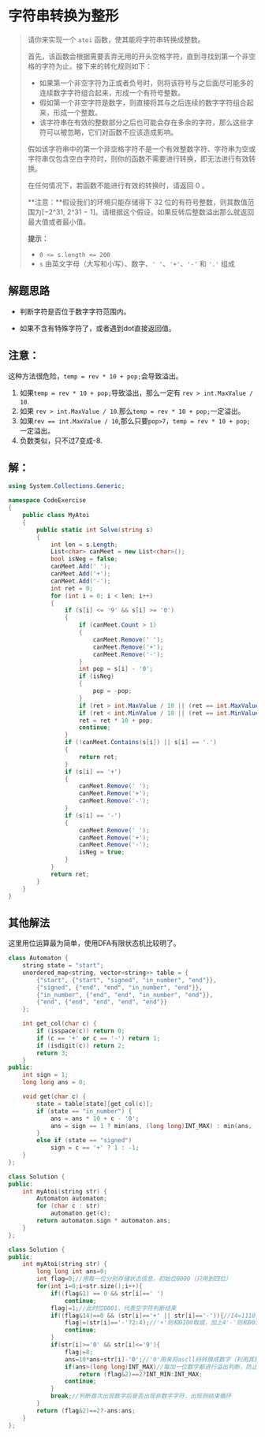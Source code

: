 # 字符串转换为整形

> 请你来实现一个 `atoi` 函数，使其能将字符串转换成整数。
>
> 首先，该函数会根据需要丢弃无用的开头空格字符，直到寻找到第一个非空格的字符为止。接下来的转化规则如下：
>
> - 如果第一个非空字符为正或者负号时，则将该符号与之后面尽可能多的连续数字字符组合起来，形成一个有符号整数。
> - 假如第一个非空字符是数字，则直接将其与之后连续的数字字符组合起来，形成一个整数。
> - 该字符串在有效的整数部分之后也可能会存在多余的字符，那么这些字符可以被忽略，它们对函数不应该造成影响。
>
> 假如该字符串中的第一个非空格字符不是一个有效整数字符、字符串为空或字符串仅包含空白字符时，则你的函数不需要进行转换，即无法进行有效转换。
>
> 在任何情况下，若函数不能进行有效的转换时，请返回 0 。
>
> **注意：**假设我们的环境只能存储得下 32 位的有符号整数，则其数值范围为[−2^31, 2^31 − 1]。请根据这个假设，如果反转后整数溢出那么就返回 最大值或者最小值。
>
> **提示：**
>
> * `0 <= s.length <= 200`
> * `s` 由英文字母（大写和小写）、数字、`' '`、`'+'`、`'-'` 和 `'.'` 组成

## 解题思路
- 判断字符是否位于数字字符范围内。

- 如果不含有特殊字符了，或者遇到dot直接返回值。

  

## 注意：

这种方法很危险，`temp = rev * 10 + pop;`会导致溢出。

1. 如果`temp = rev * 10 + pop;`导致溢出，那么一定有 `rev > int.MaxValue / 10`.
2. 如果 `rev > int.MaxValue / 10`.那么`temp = rev * 10 + pop;`一定溢出。
3. 如果`rev == int.MaxValue / 10`,那么只要`pop>7`，`temp = rev * 10 + pop;`一定溢出。
4. 负数类似，只不过7变成-8.


## 解：

```c#
using System.Collections.Generic;

namespace CodeExercise
{
    public class MyAtoi
    {
        public static int Solve(string s)
        {
            int len = s.Length;
            List<char> canMeet = new List<char>();
            bool isNeg = false;
            canMeet.Add(' ');
            canMeet.Add('+');
            canMeet.Add('-');
            int ret = 0;
            for (int i = 0; i < len; i++)
            {
                if (s[i] <= '9' && s[i] >= '0')
                {
                    if (canMeet.Count > 1)
                    {
                        canMeet.Remove(' ');
                        canMeet.Remove('+');
                        canMeet.Remove('-');
                    }
                    int pop = s[i] - '0';
                    if (isNeg)
                    {
                        pop = -pop;
                    }
                    if (ret > int.MaxValue / 10 || (ret == int.MaxValue / 10 && pop > 7)) return int.MaxValue;
                    if (ret < int.MinValue / 10 || (ret == int.MinValue / 10 && pop < -8)) return int.MinValue;
                    ret = ret * 10 + pop;
                    continue;
                }
                if (!canMeet.Contains(s[i]) || s[i] == '.')
                {
                    return ret;
                }
                if (s[i] == '+')
                {
                    canMeet.Remove(' ');
                    canMeet.Remove('+');
                    canMeet.Remove('-');
                }
                if (s[i] == '-')
                {
                    canMeet.Remove(' ');
                    canMeet.Remove('+');
                    canMeet.Remove('-');
                    isNeg = true;
                }
            }
            return ret;
        }
    }
}


```

## 其他解法

这里用位运算最为简单，使用DFA有限状态机比较明了。

```c++
class Automaton {
    string state = "start";
    unordered_map<string, vector<string>> table = {
        {"start", {"start", "signed", "in_number", "end"}},
        {"signed", {"end", "end", "in_number", "end"}},
        {"in_number", {"end", "end", "in_number", "end"}},
        {"end", {"end", "end", "end", "end"}}
    };

    int get_col(char c) {
        if (isspace(c)) return 0;
        if (c == '+' or c == '-') return 1;
        if (isdigit(c)) return 2;
        return 3;
    }
public:
    int sign = 1;
    long long ans = 0;

    void get(char c) {
        state = table[state][get_col(c)];
        if (state == "in_number") {
            ans = ans * 10 + c - '0';
            ans = sign == 1 ? min(ans, (long long)INT_MAX) : min(ans, -(long long)INT_MIN);
        }
        else if (state == "signed")
            sign = c == '+' ? 1 : -1;
    }
};

class Solution {
public:
    int myAtoi(string str) {
        Automaton automaton;
        for (char c : str)
            automaton.get(c);
        return automaton.sign * automaton.ans;
    }
};
```

```c++
class Solution {
public:
    int myAtoi(string str) {
        long long int ans=0;
        int flag=0;//用每一位分别存储状态信息，初始位0000（只用到四位）
        for(int i=0;i<str.size();i++){
            if((flag&1) == 0 && str[i]==' ')
                continue;
            flag|=1;//此时位0001，代表空字符判断结束
            if((flag&14)==0 && (str[i]=='+' || str[i]=='-')){//14=1110，3个1分别代表出现数字、符号位为“+”和符号位为“-”。显然需要这三位都为0才可以进行符号位判断
                flag|=(str[i]=='-'?2:4);//'+'则和0100取或，加上4'-'则和0010取或
                continue;
            }
            if(str[i]>='0' && str[i]<='9'){
                flag|=8;
                ans=10*ans+str[i]-'0';//'0'用来将ascll码转换成数字（利用其排序规则）
                if(ans>(long long)INT_MAX)//每加一位数字都进行溢出判断，防止数字过大
                    return (flag&2)==2?INT_MIN:INT_MAX;
                continue;
            }
            break;//判断首次出现数字后是否出现非数字字符，出现则结束循环
        }
        return (flag&2)==2?-ans:ans;
    }
};
```

